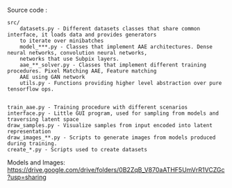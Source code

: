 
Source code :  


    src/  
        datasets.py - Different datasets classes that share common interface, it loads data and provides generators
        to iterate over minibatches  
        model_***.py - Classes that implement AAE architectures. Dense neural networks, convolution neural networks,
        networks that use Subpix layers.  
        aae_**_solver.py - Classes that implement different training procedures. Pixel Matching AAE, Feature matching
        AAE using GAN network  
        utils.py - Functions providing higher level abstraction over pure tensorflow ops.  
        
        
    train_aae.py - Training procedure with different scenarios  
    interface.py - Little GUI program, used for sampling from models and traversing latent space  
    draw_samples.py - Visualize samples from input encoded into latent representation  
    draw_images_**.py - Scripts to generate images from models produced during training.  
    create_*.py - Scripts used to create datasets  
    
   Models and Images:
   https://drive.google.com/drive/folders/0B2ZqB_V870aATHF5UmVrR1VCZGc?usp=sharing

